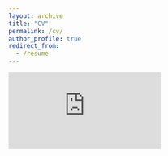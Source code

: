 ```yaml
---
layout: archive
title: "CV"
permalink: /cv/
author_profile: true
redirect_from:
  - /resume
---
```


<embed src="https://chenwang1997.github.io/assets/WANG_Chen_CV_v2.pdf" type='application/pdf'> 
